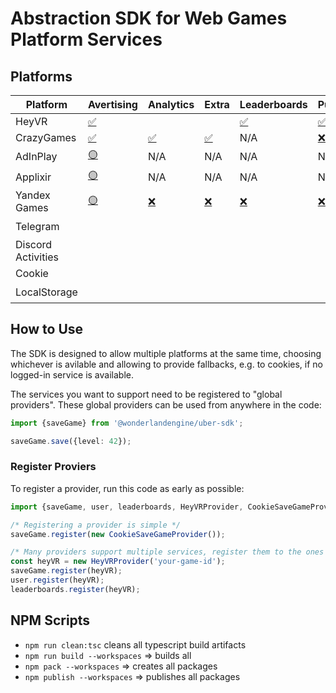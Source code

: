 # Abstraction SDK for Web Games Platform Services

## Platforms

[i]: ## "Implemented."
[n]: ## "Not implemented."
[u]: ## "Used in production."

| **Platform**       | **Avertising** | **Analytics** | **Extra** | **Leaderboards** | **Purchases** | **SaveGame** | **User** |
| ------------------ | -------------- | ------------- | --------- | ---------------- | ------------- | ------------ | -------- |
| HeyVR              | [✅][u]        |               |           | [✅][u]          | [✅][u]       | [✅][u]      | [✅][u]  |
| CrazyGames         | [✅][u]        | [✅][u]       | [✅][u]   | N/A              | [❌][n]       | [✅][u]      | [✅][u]  |
| AdInPlay           | [🟡][i]        | N/A           | N/A       | N/A              | N/A           | N/A          | N/A      |
| Applixir           | [🟡][i]        | N/A           | N/A       | N/A              | N/A           | N/A          | N/A      |
| Yandex Games       | [🟡][i]        | [❌][n]       | [❌][n]   |  [❌][n]         | [❌][n]       | [❌][n]      | [❌][n]  |
| Telegram           |                |               |           |                  |               |              | [🟡][i]  |
| Discord Activities |                |               |           |                  |               |              |          |
| Cookie             |                |               |           |                  |               | [✅][u]      |          |
| LocalStorage       |                |               |           |                  |               | [🟡][i]      |          |

## How to Use

The SDK is designed to allow multiple platforms at the same time, choosing whichever is avilable
and allowing to provide fallbacks, e.g. to cookies, if no logged-in service is available.

The services you want to support need to be registered to "global providers". These global
providers can be used from anywhere in the code:

```ts
import {saveGame} from '@wonderlandengine/uber-sdk';

saveGame.save({level: 42});
```

### Register Proviers

To register a provider, run this code as early as possible:

```ts
import {saveGame, user, leaderboards, HeyVRProvider, CookieSaveGameProvider}} from '@wonderlandengine/uber-sdk';

/* Registering a provider is simple */
saveGame.register(new CookieSaveGameProvider());

/* Many providers support multiple services, register them to the ones you use: */
const heyVR = new HeyVRProvider('your-game-id');
saveGame.register(heyVR);
user.register(heyVR);
leaderboards.register(heyVR);
```

## NPM Scripts

- `npm run clean:tsc` cleans all typescript build artifacts
- `npm run build --workspaces` => builds all
- `npm pack --workspaces` => creates all packages
- `npm publish --workspaces` => publishes all packages
